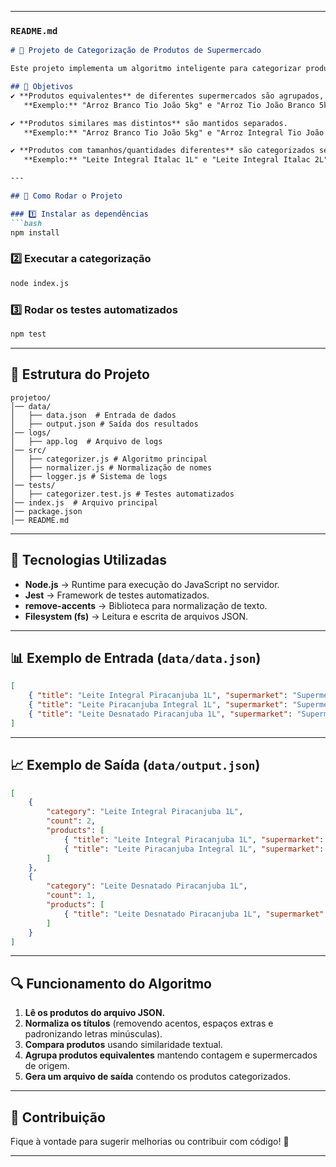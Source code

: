 
---

### **`README.md`**  
```markdown
# 🛒 Projeto de Categorização de Produtos de Supermercado

Este projeto implementa um algoritmo inteligente para categorizar produtos de supermercado, agrupando produtos equivalentes e diferenciando produtos similares.

## 📌 Objetivos
✔️ **Produtos equivalentes** de diferentes supermercados são agrupados, mesmo com variações na descrição.  
   **Exemplo:** "Arroz Branco Tio João 5kg" e "Arroz Tio João Branco 5kg" são o mesmo produto.  

✔️ **Produtos similares mas distintos** são mantidos separados.  
   **Exemplo:** "Arroz Branco Tio João 5kg" e "Arroz Integral Tio João 5kg" são produtos diferentes.  

✔️ **Produtos com tamanhos/quantidades diferentes** são categorizados separadamente.  
   **Exemplo:** "Leite Integral Italac 1L" e "Leite Integral Italac 2L" não são agrupados juntos.  

---

## 🚀 Como Rodar o Projeto

### 1️⃣ Instalar as dependências
```bash
npm install
```

### 2️⃣ Executar a categorização
```bash
node index.js
```

### 3️⃣ Rodar os testes automatizados
```bash
npm test
```

---

## 📂 Estrutura do Projeto
```
projetoo/
│── data/
│   ├── data.json  # Entrada de dados
│   ├── output.json # Saída dos resultados
│── logs/
│   ├── app.log  # Arquivo de logs
│── src/
│   ├── categorizer.js # Algoritmo principal
│   ├── normalizer.js # Normalização de nomes
│   ├── logger.js # Sistema de logs
│── tests/
│   ├── categorizer.test.js # Testes automatizados
│── index.js  # Arquivo principal
│── package.json
│── README.md
```

---

## 📌 Tecnologias Utilizadas
- **Node.js** → Runtime para execução do JavaScript no servidor.
- **Jest** → Framework de testes automatizados.
- **remove-accents** → Biblioteca para normalização de texto.
- **Filesystem (fs)** → Leitura e escrita de arquivos JSON.

---

## 📊 Exemplo de Entrada (`data/data.json`)
```json
[
    { "title": "Leite Integral Piracanjuba 1L", "supermarket": "Supermercado A" },
    { "title": "Leite Piracanjuba Integral 1L", "supermarket": "Supermercado B" },
    { "title": "Leite Desnatado Piracanjuba 1L", "supermarket": "Supermercado C" }
]
```

---

## 📈 Exemplo de Saída (`data/output.json`)
```json
[
    {
        "category": "Leite Integral Piracanjuba 1L",
        "count": 2,
        "products": [
            { "title": "Leite Integral Piracanjuba 1L", "supermarket": "Supermercado A" },
            { "title": "Leite Piracanjuba Integral 1L", "supermarket": "Supermercado B" }
        ]
    },
    {
        "category": "Leite Desnatado Piracanjuba 1L",
        "count": 1,
        "products": [
            { "title": "Leite Desnatado Piracanjuba 1L", "supermarket": "Supermercado C" }
        ]
    }
]
```

---

## 🔍 Funcionamento do Algoritmo
1. **Lê os produtos do arquivo JSON.**
2. **Normaliza os títulos** (removendo acentos, espaços extras e padronizando letras minúsculas).
3. **Compara produtos** usando similaridade textual.
4. **Agrupa produtos equivalentes** mantendo contagem e supermercados de origem.
5. **Gera um arquivo de saída** contendo os produtos categorizados.

---



## 🤝 Contribuição
Fique à vontade para sugerir melhorias ou contribuir com código! 🚀  

---

